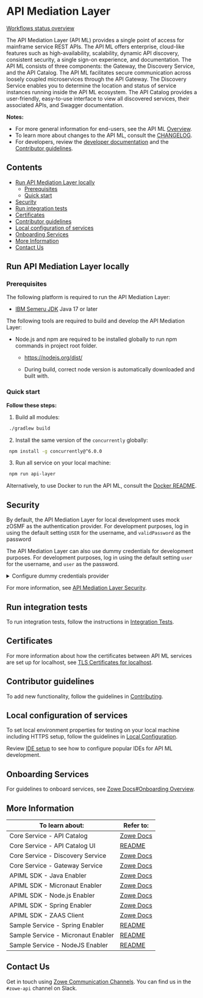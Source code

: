 # API Mediation Layer

[Workflows status overview](WORKFLOWS_STATUS_OVERVIEW.MD)

The API Mediation Layer (API ML) provides a single point of access for mainframe service REST APIs. The API ML offers enterprise, cloud-like features such as high-availability, scalability, dynamic API discovery, consistent security, a single sign-on experience, and documentation. The API ML consists of three components: the Gateway, the Discovery Service, and the API Catalog. The API ML facilitates secure communication across loosely coupled microservices through the API Gateway. The Discovery Service enables you to determine the location and status of service instances running inside the API ML ecosystem. The API Catalog provides a user-friendly, easy-to-use interface to view all discovered services, their associated APIs, and Swagger documentation.

**Notes:**

* For more general information for end-users, see the API ML [Overview](https://docs.zowe.org/stable/getting-started/overview.html#api-mediation-layer).
* To learn more about changes to the API ML, consult the [CHANGELOG](CHANGELOG.md).
* For developers, review the [developer documentation](./docs) and the [Contributor guidelines](#contributor-guidelines).

## Contents

* [Run API Mediation Layer locally](#run-api-mediation-layer-locally)
  * [Prerequisites](#prerequisites)
  * [Quick start](#quick-start)
* [Security](#security)
* [Run integration tests](#run-integration-tests)
* [Certificates](#certificates)
* [Contributor guidelines](#contributor-guidelines)
* [Local configuration of services](#local-configuration-of-services)
* [Onboarding Services](#onboarding-services)
* [More Information](#more-information)
* [Contact Us](#contact-us)

## Run API Mediation Layer locally

### Prerequisites

The following platform is required to run the API Mediation Layer:

* [IBM Semeru JDK](https://developer.ibm.com/languages/java/semeru-runtimes/downloads/) Java 17 or later

The following tools are required to build and develop the API Mediation Layer:

* Node.js and npm are required to be installed globally to run npm commands in project root folder.
  
  * <https://nodejs.org/dist/>

  * During build, correct node version is automatically downloaded and built with.

### Quick start

**Follow these steps:**

1. Build all modules:

  ```sh
   ./gradlew build
   ```

2. Install the same version of the `concurrently` globally:

  ```sh
   npm install -g concurrently@^6.0.0
   ```

3. Run all service on your local machine:

  ```sh
   npm run api-layer
   ```

Alternatively, to use Docker to run the API ML, consult the [Docker README](docker/README.md).

## Security

By default, the API Mediation Layer for local development uses mock zOSMF as the authentication provider. For development purposes, log in using the default setting `USER` for the username, and `validPassword` as the password

The API Mediation Layer can also use dummy credentials for development purposes. For development purposes, log in using the default setting `user` for the username, and `user` as the password.  
<details>
  <summary>Configure dummy credentials provider</summary>

  ### Configure `dummy` credentials provider

  Modify [gateway-service.yml](/config/local/gateway-service.yml)

  ```yaml
        apiml:
          security:
            auth:
              #provider: zosmf
              provider: dummy

  ```

</details>

For more information, see [API Mediation Layer Security](https://docs.zowe.org/stable/extend/extend-apiml/zowe-api-mediation-layer-security-overview).

## Run integration tests

To run integration tests, follow the instructions in [Integration Tests](integration-tests/README.md).

## Certificates

For more information about how the certificates between API ML services are set up for localhost, see [TLS Certificates for localhost](keystore/README.md).

## Contributor guidelines

To add new functionality, follow the guidelines in [Contributing](CONTRIBUTING.md).

## Local configuration of services

To set local environment properties for testing on your local machine including HTTPS setup, follow the guidelines in [Local Configuration](docs/local-configuration.md).

Review [IDE setup](docs/ide-setup.md) to see how to configure popular IDEs for API ML development.

## Onboarding Services

For guidelines to onboard services, see [Zowe Docs#Onboarding Overview](https://docs.zowe.org/stable/extend/extend-apiml/onboard-overview.html).

## More Information

| To learn about:                       | Refer to:                                                                                                                              |
|---------------------------------------|----------------------------------------------------------------------------------------------------------------------------------------|
| Core Service - API Catalog            | [Zowe Docs](https://docs.zowe.org/stable/getting-started/overview.html#api-mediation-layer)                                            |
|       Core Service - API Catalog UI   | [README](api-catalog-ui/frontend/README.md)                                                                                            |
| Core Service - Discovery Service      | [Zowe Docs](https://docs.zowe.org/stable/getting-started/overview.html#api-mediation-layer)                                            |
| Core Service - Gateway Service        | [Zowe Docs](https://docs.zowe.org/stable/getting-started/overview.html#api-mediation-layer)                                            |
| APIML SDK - Java Enabler              | [Zowe Docs](https://docs.zowe.org/stable/extend/extend-apiml/onboard-plain-java-enabler)                                               |
| APIML SDK - Micronaut Enabler         | [Zowe Docs](https://docs.zowe.org/stable/extend/extend-apiml/onboard-micronaut-enabler)                                                |
| APIML SDK - Node.js Enabler           | [Zowe Docs](https://docs.zowe.org/stable/extend/extend-apiml/onboard-nodejs-enabler)                                                   |
| APIML SDK - Spring Enabler            | [Zowe Docs](https://docs.zowe.org/stable/extend/extend-apiml/onboard-spring-boot-enabler)                                              |
| APIML SDK - ZAAS Client               | [Zowe Docs](https://docs.zowe.org/stable/extend/extend-apiml/api-mediation-security/#zaas-client)                                      | |
| Sample Service - Spring Enabler       | [README](onboarding-enabler-spring-sample-app/README.md)                                                                               |
| Sample Service - Micronaut Enabler    | [README](onboarding-enabler-micronaut-sample-app/README.md)                                                                         |
| Sample Service - NodeJS Enabler       | [README](onboarding-enabler-nodejs-sample-app/README.md)                                                                               |

## Contact Us

Get in touch using [Zowe Communication Channels](https://github.com/zowe/community/blob/master/README.md#communication-channels). You can find us in the `#zowe-api` channel on Slack.
